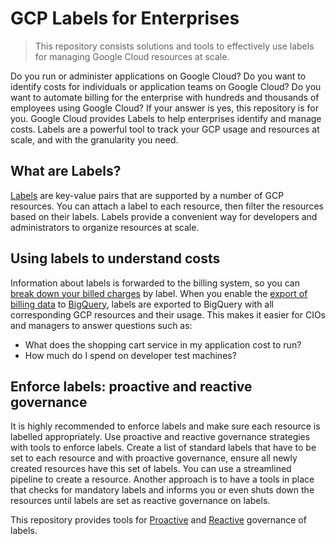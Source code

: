 # GCP Labels for Enterprises
> This repository consists solutions and tools to effectively use labels for managing Google Cloud 
> resources at scale.

Do you run or administer applications on Google Cloud? Do you want to identify costs for individuals 
or application teams on Google Cloud? Do you want to automate billing for the enterprise with hundreds 
and thousands of employees using Google Cloud? If your answer is yes, this repository is for you. Google 
Cloud provides Labels to help enterprises identify and manage costs. Labels are a powerful tool to track 
your GCP usage and resources at scale, and with the granularity you need. 

## What are Labels?
[Labels](https://cloud.google.com/resource-manager/docs/creating-managing-labels) are key-value pairs 
that are supported by a number of GCP resources. You can attach a label to each resource, then filter the 
resources based on their labels. Labels provide a convenient way for developers and administrators to 
organize resources at scale. 

## Using labels to understand costs
Information about labels is forwarded to the billing system, so you can
[break down your billed charges](https://cloud.google.com/billing/docs/how-to/bq-examples) by label. 
When you enable the [export of billing data](https://cloud.google.com/billing/docs/how-to/export-data-bigquery) 
to [BigQuery](https://cloud.google.com/bigquery/), labels are exported to BigQuery with all corresponding 
GCP resources and their usage. This makes it easier for CIOs and managers to answer questions such as:
*   What does the shopping cart service in my application cost to run?
*   How much do I spend on developer test machines?

## Enforce labels: proactive and reactive governance
It is highly recommended to enforce labels and make sure each resource is labelled appropriately. Use 
proactive and reactive governance strategies with tools to enforce labels. Create a list of standard 
labels that have to be set to each resource and with proactive governance, ensure all newly created 
resources have this set of labels. You can use a streamlined pipeline to create a resource. Another 
approach is to have a tools in place that checks for mandatory labels and informs you or even shuts 
down the resources until labels are set as reactive governance on labels. 

This repository provides tools 
for [Proactive](https://github.com/google/cost-attribution-solution/tree/main/proactive-governance/) and
[Reactive](https://github.com/google/cost-attribution-solution/tree/main/reactive-governance) governance 
of labels.  

